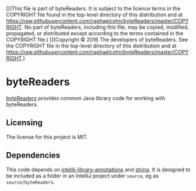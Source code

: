[](This file is part of byteReaders. It is subject to the licence terms in the COPYRIGHT file found in the top-level directory of this distribution and at https://raw.githubusercontent.com/raphaelcohn/byteReaders/master/COPYRIGHT. No part of byteReaders, including this file, may be copied, modified, propagated, or distributed except according to the terms contained in the COPYRIGHT file.)
[](Copyright © 2016 The developers of byteReaders. See the COPYRIGHT file in the top-level directory of this distribution and at https://raw.githubusercontent.com/raphaelcohn/byteReaders/master/COPYRIGHT.)

# byteReaders

[byteReaders] provides common Java library code for working with byteReaders.


## Licensing

The license for this project is MIT.


## Dependencies

This code depends on [intellij-library-annotations] and [string]. It is designed to be included as a folder in an IntelliJ project under `source`, eg as `source/byteReaders`.


[intellij-library-annotations]:  https://github.com/raphaelcohn/intellij-library-annotations "intellij-library-annotations GitHub page"
[string]: https://github.com/raphaelcohn/string "string GitHub page"
[byteReaders]: https://github.com/raphaelcohn/byteReaders "byteReaders GitHub page"

